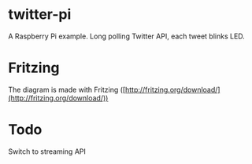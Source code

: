 twitter-pi
==========

A Raspberry Pi example.  Long polling Twitter API, each tweet blinks LED.

Fritzing
==========

The diagram is made with Fritzing ([http://fritzing.org/download/](http://fritzing.org/download/))


Todo
==========

Switch to streaming API
